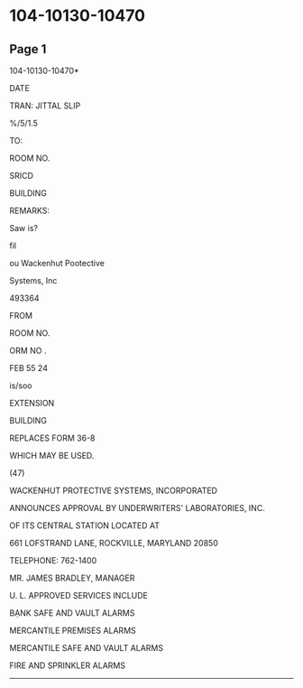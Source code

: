 # 104-10130-10470

## Page 1

104-10130-10470*

DATE

TRAN: JITTAL SLIP

%/5/1.5

TO:

ROOM NO.

SRICD

BUILDING

REMARKS:

Saw is?

fil

ou Wackenhut Pootective

Systems, Inc

493364

FROM

ROOM NO.

ORM NO .

FEB 55 24

is/soo

EXTENSION

BUILDING

REPLACES FORM 36-8

WHICH MAY BE USED.

(47)

WACKENHUT PROTECTIVE SYSTEMS, INCORPORATED

ANNOUNCES APPROVAL BY UNDERWRITERS' LABORATORIES, INC.

OF ITS CENTRAL STATION LOCATED AT

661 LOFSTRAND LANE, ROCKVILLE, MARYLAND 20850

TELEPHONE: 762-1400

MR. JAMES BRADLEY, MANAGER

U. L. APPROVED SERVICES INCLUDE

BẠNK SAFE AND VAULT ALARMS

MERCANTILE PREMISES ALARMS

MERCANTILE SAFE AND VAULT ALARMS

FIRE AND SPRINKLER ALARMS

---

